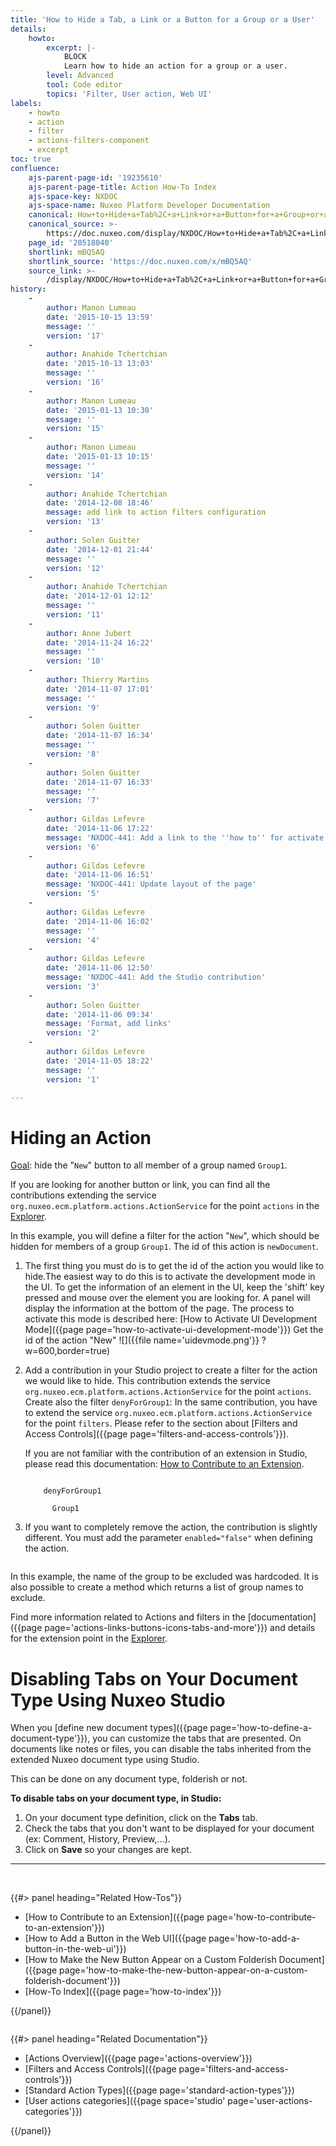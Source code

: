 ```yaml
---
title: 'How to Hide a Tab, a Link or a Button for a Group or a User'
details:
    howto:
        excerpt: |-
            BLOCK
            Learn how to hide an action for a group or a user.
        level: Advanced
        tool: Code editor
        topics: 'Filter, User action, Web UI'
labels:
    - howto
    - action
    - filter
    - actions-filters-component
    - excerpt
toc: true
confluence:
    ajs-parent-page-id: '19235610'
    ajs-parent-page-title: Action How-To Index
    ajs-space-key: NXDOC
    ajs-space-name: Nuxeo Platform Developer Documentation
    canonical: How+to+Hide+a+Tab%2C+a+Link+or+a+Button+for+a+Group+or+a+User
    canonical_source: >-
        https://doc.nuxeo.com/display/NXDOC/How+to+Hide+a+Tab%2C+a+Link+or+a+Button+for+a+Group+or+a+User
    page_id: '20518040'
    shortlink: mBQ5AQ
    shortlink_source: 'https://doc.nuxeo.com/x/mBQ5AQ'
    source_link: >-
        /display/NXDOC/How+to+Hide+a+Tab%2C+a+Link+or+a+Button+for+a+Group+or+a+User
history:
    - 
        author: Manon Lumeau
        date: '2015-10-15 13:59'
        message: ''
        version: '17'
    - 
        author: Anahide Tchertchian
        date: '2015-10-13 13:03'
        message: ''
        version: '16'
    - 
        author: Manon Lumeau
        date: '2015-01-13 10:30'
        message: ''
        version: '15'
    - 
        author: Manon Lumeau
        date: '2015-01-13 10:15'
        message: ''
        version: '14'
    - 
        author: Anahide Tchertchian
        date: '2014-12-08 18:46'
        message: add link to action filters configuration
        version: '13'
    - 
        author: Solen Guitter
        date: '2014-12-01 21:44'
        message: ''
        version: '12'
    - 
        author: Anahide Tchertchian
        date: '2014-12-01 12:12'
        message: ''
        version: '11'
    - 
        author: Anne Jubert
        date: '2014-11-24 16:22'
        message: ''
        version: '10'
    - 
        author: Thierry Martins
        date: '2014-11-07 17:01'
        message: ''
        version: '9'
    - 
        author: Solen Guitter
        date: '2014-11-07 16:34'
        message: ''
        version: '8'
    - 
        author: Solen Guitter
        date: '2014-11-07 16:33'
        message: ''
        version: '7'
    - 
        author: Gildas Lefevre
        date: '2014-11-06 17:22'
        message: 'NXDOC-441: Add a link to the ''how to'' for activate the dev mode'
        version: '6'
    - 
        author: Gildas Lefevre
        date: '2014-11-06 16:51'
        message: 'NXDOC-441: Update layout of the page'
        version: '5'
    - 
        author: Gildas Lefevre
        date: '2014-11-06 16:02'
        message: ''
        version: '4'
    - 
        author: Gildas Lefevre
        date: '2014-11-06 12:50'
        message: 'NXDOC-441: Add the Studio contribution'
        version: '3'
    - 
        author: Solen Guitter
        date: '2014-11-06 09:34'
        message: 'Format, add links'
        version: '2'
    - 
        author: Gildas Lefevre
        date: '2014-11-05 18:22'
        message: ''
        version: '1'

---
```

# Hiding an Action

<u>Goal</u>: hide the "`New`" button to all member of a group named `Group1`.

If you are looking for another button or link, you can find all the contributions extending the service `org.nuxeo.ecm.platform.actions.ActionService` for the point `actions` in the [Explorer](http://explorer.nuxeo.org/nuxeo/site/distribution/current/viewExtensionPoint/org.nuxeo.ecm.platform.actions.ActionService--actions).

In this example, you will define a filter for the action "`New`", which should be hidden for members of a group `Group1`. The id of this action is `newDocument`.

1.  The first thing you must do is to get the id of the action you would like to hide.The easiest way to do this is to activate the development mode in the UI. To get the information of an element in the UI, keep the 'shift' key pressed and mouse over the element you are looking for. A panel will display the information at the bottom of the page. The process to activate this mode is described here: [How to Activate UI Development Mode]({{page page='how-to-activate-ui-development-mode'}})
    Get the id of the action "New"
    ![]({{file name='uidevmode.png'}} ?w=600,border=true)
2.  Add a contribution in your Studio project to create a filter for the action we would like to hide. This contribution extends the service `org.nuxeo.ecm.platform.actions.ActionService` for the point `actions`. Create also the filter `denyForGroup1`: In the same contribution, you have to extend the service `org.nuxeo.ecm.platform.actions.ActionService` for the point `filters`. Please refer to the section about [Filters and Access Controls]({{page page='filters-and-access-controls'}}).

    If you are not familiar with the contribution of an extension in Studio, please read this documentation: [How to Contribute to an Extension](http://doc.nuxeo.com/display/NXDOC/How+to+Contribute+to+an+Extension#HowtoContributetoanExtension-ContributingUsingNuxeoStudio).

    ```

        denyForGroup1

          Group1

    ```

3.  If you want to completely remove the action, the contribution is slightly different. You must add the parameter `enabled="false"` when defining the action.

    ```

    ```

In this example, the name of the group to be excluded was hardcoded. It is also possible to create a method which returns a list of group names to exclude.

Find more information related to Actions and filters in the [documentation]({{page page='actions-links-buttons-icons-tabs-and-more'}}) and details for the extension point in the [Explorer](http://explorer.nuxeo.org/nuxeo/site/distribution/current/viewExtensionPoint/org.nuxeo.ecm.platform.actions.ActionService--filters).

# Disabling Tabs on Your Document Type Using Nuxeo Studio

When you [define new document types]({{page page='how-to-define-a-document-type'}}), you can customize the tabs that are presented. On documents like notes or files, you can disable the tabs inherited from the extended Nuxeo document type using Studio.

This can be done on any document type, folderish or not.

**To disable tabs on your document type, in Studio:**

1.  On your document type definition, click on the **Tabs** tab.
2.  Check the tabs that you don't want to be displayed for your document (ex: Comment, History, Preview,...).
3.  Click on **Save** so your changes are kept.

* * *

&nbsp;

<div class="row" data-equalizer="" data-equalize-on="medium">

<div class="column medium-6">{{#> panel heading="Related How-Tos"}}

*   [How to Contribute to an Extension]({{page page='how-to-contribute-to-an-extension'}})
*   [How to Add a Button in the Web UI]({{page page='how-to-add-a-button-in-the-web-ui'}})
*   [How to Make the New Button Appear on a Custom Folderish Document]({{page page='how-to-make-the-new-button-appear-on-a-custom-folderish-document'}})
*   [How-To Index]({{page page='how-to-index'}})

{{/panel}}</div>

<div class="column medium-6">{{#> panel heading="Related Documentation"}}

*   [Actions Overview]({{page page='actions-overview'}})
*   [Filters and Access Controls]({{page page='filters-and-access-controls'}})
*   [Standard Action Types]({{page page='standard-action-types'}})
*   [User actions categories]({{page space='studio' page='user-actions-categories'}})

{{/panel}}</div>

</div>
